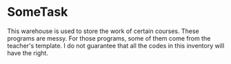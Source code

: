 # SomeTask
This warehouse is used to store the work of certain courses. These programs are messy. For those programs, some of them come from the teacher's template. I do not guarantee that all the codes in this inventory will have the right.
